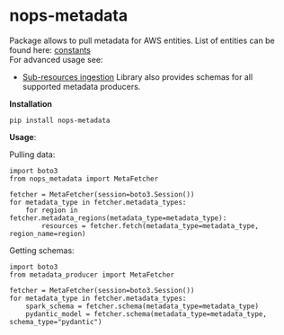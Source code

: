 
# nops-metadata
Package allows to pull metadata for AWS entities. List of entities can be found here: [constants](nops_metadata/constants.py)  
For advanced usage see:
- [Sub-resources ingestion](wiki/subresources.md)
Library also provides schemas for all supported metadata producers.
  


**Installation**

    pip install nops-metadata

**Usage**:

Pulling data:

    import boto3
    from nops_metadata import MetaFetcher
    
    fetcher = MetaFetcher(session=boto3.Session())
    for metadata_type in fetcher.metadata_types:
        for region in fetcher.metadata_regions(metadata_type=metadata_type):
            resources = fetcher.fetch(metadata_type=metadata_type, region_name=region)

Getting schemas:

    import boto3
    from metadata_producer import MetaFetcher
    
    fetcher = MetaFetcher(session=boto3.Session())
    for metadata_type in fetcher.metadata_types:
        spark_schema = fetcher.schema(metadata_type=metadata_type)
        pydantic_model = fetcher.schema(metadata_type=metadata_type, schema_type="pydantic")
